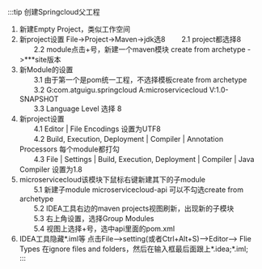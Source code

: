  
 :::tip 创建Springcloud父工程
 1.  新建Empty Project，类似工作空间 　
 2.  新project设置    File->Project->Maven->jdk选8
 　　2.1    project都选择8    
 　　2.2    module点击+号，新建一个maven模块  create from archetype   ->***site版本
 3.  新Module的设置    
 　　3.1    由于第一个是pom统一工程，不选择模板create from archetype     
 　　3.2    G:com.atguigu.springcloud         A:microservicecloud         V:1.0-SNAPSHOT     
 　　3.3    Language Level 选择 8  
 4.  新project设置    
 　　4.1    Editor | File Encodings 设置为UTF8    
 　　4.2    Build, Execution, Deployment | Compiler | Annotation Processors 每个module都打勾    
 　　4.3    File | Settings | Build, Execution, Deployment | Compiler | Java Compiler  设置为1.8 
 5.  microservicecloud该模块下鼠标右键新建其下的子module    
 　　5.1    新建子module    microservicecloud-api   可以不勾选create from archetype    
 　　5.2    IDEA工具右边的maven projects视图刷新，出现新的子模块    
 　　5.3    右上角设置，选择Group Modules    
 　　5.4    视图上选择+号，选中api里面的pom.xml 
 6.  IDEA工具隐藏*.iml等    点击File-->setting(或者Ctrl+Alt+S)-->Editor--> Flie Types 在ignore files and folders，然后在输入框最后面跟上*.idea;*.iml;  
 :::